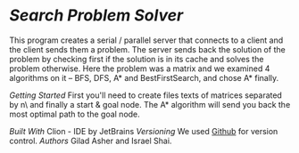 # *Search Problem Solver*
This program creates a serial / parallel server that connects to a client and the client sends them a problem. The server sends back the solution of the problem by checking first if the solution is in its 
cache and solves the problem otherwise. Here the problem was a matrix and we examined 4 algorithms on it – BFS, DFS, A* and BestFirstSearch, 
and chose A* finally. 
    
*Getting Started*
First you'll need to create files texts of matrices separated by n\ and finally a start & goal node. The A* algorithm will send you back the most optimal path to the goal node. 
  
*Built With*
Clion - IDE by JetBrains
*Versioning*
We used [Github](https://github.com/giladashe/SearchProblemSolver) for version control.
*Authors*
Gilad Asher and Israel Shai.